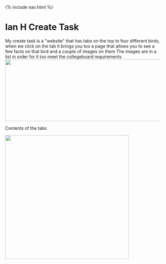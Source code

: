 {% include nav.html %}

# Ian H Create Task
My create task is a "website" that has tabs on the top to four different birds, when we click on the tab it brings you too a page that allows you to see a few facts on that bird and a couple of images on them
The images are in a list in order for it too meet the collegeboard requirements
<img src="https://user-images.githubusercontent.com/89225478/165634834-89285b71-f3c8-4f2b-ab51-cabd161df2fe.png" width="550" height="200">

Contents of the tabs

<img src="https://user-images.githubusercontent.com/89225478/165637250-d124474b-79a6-45f4-b78b-bc19f0f0f7c5.png" width="400" height="400">
